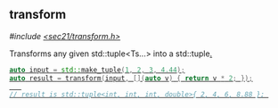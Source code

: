 ## transform<span id="transform"></span>

*#include [<sec21/transform.h>](include/sec21/transform.h)*

Transforms any given std::tuple<Ts...> into a std::tuple<U>.

```c++
auto input = std::make_tuple(1, 2, 3, 4.44);
auto result = transform(input, [](auto v) { return v * 2; });
   
// result is std::tuple<int, int, int, double>{ 2, 4, 6, 8.88 }; 
```

